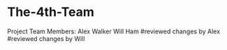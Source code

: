 # The-4th-Team
Project Team Members:
Alex Walker
Will Ham
#reviewed changes by Alex
#reviewed changes by Will
